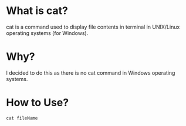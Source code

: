 # What is cat?
cat is a command used to display file contents in terminal in UNIX/Linux operating systems (for Windows). 

# Why?
I decided to do this as there is no cat command in Windows operating systems.

# How to Use?
```
cat fileName
```